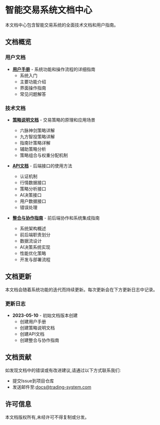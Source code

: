 # 智能交易系统文档中心

本文档中心包含智能交易系统的全面技术文档和用户指南。

## 文档概览

### 用户文档

- [**用户手册**](./user-manual.md) - 系统功能和操作流程的详细指南
  - 系统入门
  - 主要功能介绍
  - 界面操作指南
  - 常见问题解答

### 技术文档

- [**策略说明文档**](./strategy-documentation.md) - 交易策略的原理和应用场景
  - 六脉神剑策略详解
  - 九方智投策略详解
  - 指南针策略详解
  - 辅助策略分析
  - 策略组合与权重分配机制

- [**API文档**](./api-documentation.md) - 后端接口的使用方法
  - 认证机制
  - 行情数据接口
  - 策略分析接口
  - AI决策接口
  - 用户数据接口
  - 错误处理

- [**整合与协作指南**](./integration-guide.md) - 前后端协作和系统集成指南
  - 系统架构概述
  - 前后端职责划分
  - 数据流设计
  - AI决策系统实现
  - 性能优化策略
  - 开发与部署流程

## 文档更新

本文档会随着系统功能的迭代而持续更新。每次更新会在下方更新日志中记录。

### 更新日志

- **2023-05-10** - 初始文档版本创建
  - 创建用户手册
  - 创建策略说明文档
  - 创建API文档
  - 创建整合与协作指南

## 文档贡献

如发现文档中的错误或有改进建议,请通过以下方式联系我们:

- 提交Issue到项目仓库
- 发送邮件至:docs@trading-system.com

## 许可信息

本文档版权所有,未经许可不得复制或分发。 
